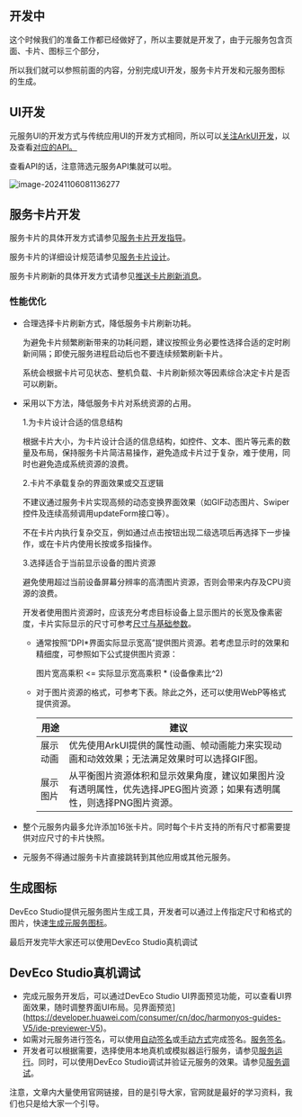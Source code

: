 ## 开发中

这个时候我们的准备工作都已经做好了，所以主要就是开发了，由于元服务包含页面、卡片、图标三个部分，

所以我们就可以参照前面的内容，分别完成UI开发，服务卡片开发和元服务图标的生成。

## UI开发

元服务UI的开发方式与传统应用UI的开发方式相同，所以可以[关注ArkUI开发](https://developer.huawei.com/consumer/cn/doc/harmonyos-guides-V5/arkui-overview-V5)，以及查看[对应的API。](https://developer.huawei.com/consumer/cn/doc/harmonyos-references-V5/development-intro-api-V5?catalogVersion=V5)

查看API的话，注意筛选元服务API集就可以啦。

![image-20241106081136277](https://luckly007.oss-cn-beijing.aliyuncs.com/uPic/image-20241106081136277.png)





## 服务卡片开发

服务卡片的具体开发方式请参见[服务卡片开发指导](https://developer.huawei.com/consumer/cn/doc/harmonyos-guides-V5/formkit-overview-V5)。

服务卡片的详细设计规范请参见[服务卡片设计](https://developer.huawei.com/consumer/cn/doc/design-guides-V1/service-widget-0000001093053568-V1)。

服务卡片刷新的具体开发方式请参见[推送卡片刷新消息](https://developer.huawei.com/consumer/cn/doc/harmonyos-guides-V5/push-form-update-V5)。



### 性能优化

- 合理选择卡片刷新方式，降低服务卡片刷新功耗。

  为避免卡片频繁刷新带来的功耗问题，建议按照业务必要性选择合适的定时刷新间隔；即使元服务进程启动后也不要连续频繁刷新卡片。

  系统会根据卡片可见状态、整机负载、卡片刷新频次等因素综合决定卡片是否可以刷新。

- 采用以下方法，降低服务卡片对系统资源的占用。

  1.为卡片设计合适的信息结构

  根据卡片大小，为卡片设计合适的信息结构，如控件、文本、图片等元素的数量及布局，保持服务卡片简洁易操作，避免造成卡片过于复杂，难于使用，同时也避免造成系统资源的浪费。

  2.卡片不承载复杂的界面效果或交互逻辑

  不建议通过服务卡片实现高频的动态变换界面效果（如GIF动态图片、Swiper控件及连续高频调用updateForm接口等）。

  不在卡片内执行复杂交互，例如通过点击按钮出现二级选项后再选择下一步操作，或在卡片内使用长按或多指操作。

  3.选择适合于当前显示设备的图片资源

  避免使用超过当前设备屏幕分辨率的高清图片资源，否则会带来内存及CPU资源的浪费。

  开发者使用图片资源时，应该充分考虑目标设备上显示图片的长宽及像素密度，卡片实际显示的尺寸可参考[尺寸与基础参数](https://developer.huawei.com/consumer/cn/doc/design-guides-V1/service-widget-design-0000001098216280-V1#section460mcpsimp)。

  - 通常按照“DPI*界面实际显示宽高”提供图片资源。若考虑显示时的效果和精细度，可参照如下公式提供图片资源：

    图片宽高乘积 <= 实际显示宽高乘积 * (设备像素比^2)

  - 对于图片资源的格式，可参考下表。除此之外，还可以使用WebP等格式提供资源。

    | 用途     | 建议                                                         |
    | -------- | ------------------------------------------------------------ |
    | 展示动画 | 优先使用ArkUI提供的属性动画、帧动画能力来实现动画和动效效果；无法满足效果时可以选择GIF图。 |
    | 展示图片 | 从平衡图片资源体积和显示效果角度，建议如果图片没有透明属性，优先选择JPEG图片资源；如果有透明属性，则选择PNG图片资源。 |

- 整个元服务内最多允许添加16张卡片。同时每个卡片支持的所有尺寸都需要提供对应尺寸的卡片快照。
- 元服务不得通过服务卡片直接跳转到其他应用或其他元服务。

## 生成图标

DevEco Studio提供元服务图片生成工具，开发者可以通过上传指定尺寸和格式的图片，快速[生成元服务图标](https://developer.huawei.com/consumer/cn/doc/atomic-guides-V5/atomic-service-icon-generation-V5)。

最后开发完毕大家还可以使用DevEco Studio真机调试

## DevEco Studio真机调试

- 完成元服务开发后，可以通过DevEco Studio UI界面预览功能，可以查看UI界面效果，随时调整界面UI布局。见界面预览](https://developer.huawei.com/consumer/cn/doc/harmonyos-guides-V5/ide-previewer-V5)。
- 如需对元服务进行签名，可以使用[自动签名](https://developer.huawei.com/consumer/cn/doc/harmonyos-guides-V5/ide-signing-V5#section18815157237)或[手动方式](https://developer.huawei.com/consumer/cn/doc/harmonyos-guides-V5/ide-signing-V5#section297715173233)完成签名。[服务签名](https://developer.huawei.com/consumer/cn/doc/harmonyos-guides-V5/ide-signing-V5)。
- 开发者可以根据需要，选择使用本地真机或模拟器运行服务，请参见[服务运行](https://developer.huawei.com/consumer/cn/doc/harmonyos-guides-V5/ide-run-device-V5)。同时，可以使用DevEco Studio调试并验证元服务的效果。请参见[服务调试](https://developer.huawei.com/consumer/cn/doc/harmonyos-guides-V5/ide-debug-app-V5)。



注意，文章内大量使用官网链接，目的是引导大家，官网就是最好的学习资料，我们也只是给大家一个引导。

